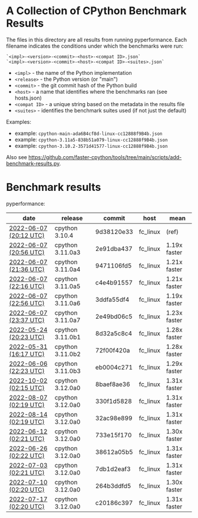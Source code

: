 # A Collection of CPython Benchmark Results

The files in this directory are all results from running pyperformance.
Each filename indicates the conditions under which the benchmarks were
run:

    `<impl>-<version>-<commit>-<host>-<compat ID>.json`
    `<impl>-<version>-<commit>-<host>-<compat ID>-<suites>.json`

* `<impl>` - the name of the Python implementation
* `<release>` - the Python version (or "main")
* `<commit>` - the git commit hash of the Python build
* `<host>` - a name that identifies where the benchmarks ran (see hosts.json)
* `<compat ID>` - a unique string based on the metadata in the results file
* `<suites>` - identifies the benchmark suites used (if not just the default)

Examples:

* example: `cpython-main-ada6B4cf8d-linux-cc12888f9B4b.json`
* example: `cpython-3.11a5-838b51a079-linux-cc12888f9B4b.json`
* example: `cpython-3.10.2-3571d41577-linux-cc12888f9B4b.json`

Also see https://github.com/faster-cpython/tools/tree/main/scripts/add-benchmark-results.py.

# Benchmark results

<!-- START results table -->

pyperformance:

|  date | release | commit | host | mean  |
|  --- | --- | --- | --- | ---  |
|  [2022-06-07 (20:12 UTC)](benchmark-results/cpython-3.10.4-9d38120e33-fc_linux-b2cf916db80e-pyperformance.json) | cpython 3.10.4 | 9d38120e33 | fc_linux | (ref)  |
|  [2022-06-07 (20:56 UTC)](benchmark-results/cpython-3.11.0a3-2e91dba437-fc_linux-b2cf916db80e-pyperformance.json) | cpython 3.11.0a3 | 2e91dba437 | fc_linux | 1.19x faster  |
|  [2022-06-07 (21:36 UTC)](benchmark-results/cpython-3.11.0a4-9471106fd5-fc_linux-b2cf916db80e-pyperformance.json) | cpython 3.11.0a4 | 9471106fd5 | fc_linux | 1.21x faster  |
|  [2022-06-07 (22:16 UTC)](benchmark-results/cpython-3.11.0a5-c4e4b91557-fc_linux-b2cf916db80e-pyperformance.json) | cpython 3.11.0a5 | c4e4b91557 | fc_linux | 1.21x faster  |
|  [2022-06-07 (22:56 UTC)](benchmark-results/cpython-3.11.0a6-3ddfa55df4-fc_linux-b2cf916db80e-pyperformance.json) | cpython 3.11.0a6 | 3ddfa55df4 | fc_linux | 1.19x faster  |
|  [2022-06-07 (23:37 UTC)](benchmark-results/cpython-3.11.0a7-2e49bd06c5-fc_linux-b2cf916db80e-pyperformance.json) | cpython 3.11.0a7 | 2e49bd06c5 | fc_linux | 1.23x faster  |
|  [2022-05-24 (20:23 UTC)](benchmark-results/cpython-3.11.0b1-8d32a5c8c4-fc_linux-b2cf916db80e-pyperformance.json) | cpython 3.11.0b1 | 8d32a5c8c4 | fc_linux | 1.28x faster  |
|  [2022-05-31 (16:17 UTC)](benchmark-results/cpython-3.11.0b2-72f00f420a-fc_linux-b2cf916db80e-pyperformance.json) | cpython 3.11.0b2 | 72f00f420a | fc_linux | 1.28x faster  |
|  [2022-06-06 (22:23 UTC)](benchmark-results/cpython-3.11.0b3-eb0004c271-fc_linux-b2cf916db80e-pyperformance.json) | cpython 3.11.0b3 | eb0004c271 | fc_linux | 1.29x faster  |
|  [2022-10-02 (02:15 UTC)](benchmark-results/cpython-3.12.0a0-8baef8ae36-fc_linux-4119a1d33a43-pyperformance.json) | cpython 3.12.0a0 | 8baef8ae36 | fc_linux | 1.31x faster  |
|  [2022-08-07 (02:19 UTC)](benchmark-results/cpython-3.12.0a0-330f1d5828-fc_linux-91a1d1ba98b7-pyperformance.json) | cpython 3.12.0a0 | 330f1d5828 | fc_linux | 1.31x faster  |
|  [2022-08-14 (02:19 UTC)](benchmark-results/cpython-3.12.0a0-32ac98e899-fc_linux-91a1d1ba98b7-pyperformance.json) | cpython 3.12.0a0 | 32ac98e899 | fc_linux | 1.31x faster  |
|  [2022-06-12 (02:21 UTC)](benchmark-results/cpython-3.12.0a0-733e15f170-fc_linux-b2cf916db80e-pyperformance.json) | cpython 3.12.0a0 | 733e15f170 | fc_linux | 1.30x faster  |
|  [2022-06-26 (02:22 UTC)](benchmark-results/cpython-3.12.0a0-38612a05b5-fc_linux-b2cf916db80e-pyperformance.json) | cpython 3.12.0a0 | 38612a05b5 | fc_linux | 1.31x faster  |
|  [2022-07-03 (02:21 UTC)](benchmark-results/cpython-3.12.0a0-7db1d2eaf3-fc_linux-b2cf916db80e-pyperformance.json) | cpython 3.12.0a0 | 7db1d2eaf3 | fc_linux | 1.31x faster  |
|  [2022-07-10 (02:20 UTC)](benchmark-results/cpython-3.12.0a0-264b3ddfd5-fc_linux-b2cf916db80e-pyperformance.json) | cpython 3.12.0a0 | 264b3ddfd5 | fc_linux | 1.30x faster  |
|  [2022-07-17 (02:20 UTC)](benchmark-results/cpython-3.12.0a0-c20186c397-fc_linux-b2cf916db80e-pyperformance.json) | cpython 3.12.0a0 | c20186c397 | fc_linux | 1.31x faster  |

<!--
pyston:

|  date | release | commit | host | mean  |
|  --- | --- | --- | --- | ---  |
|  [2022-06-07 (20:12 UTC)](benchmark-results/cpython-3.10.4-9d38120e33-fc_linux-b2cf916db80e-pyston.json) | cpython 3.10.4 | 9d38120e33 | fc_linux | (ref)  |
|  [2022-06-07 (20:56 UTC)](benchmark-results/cpython-3.11.0a3-2e91dba437-fc_linux-b2cf916db80e-pyston.json) | cpython 3.11.0a3 | 2e91dba437 | fc_linux | 1.19x faster  |
|  [2022-06-07 (21:36 UTC)](benchmark-results/cpython-3.11.0a4-9471106fd5-fc_linux-b2cf916db80e-pyston.json) | cpython 3.11.0a4 | 9471106fd5 | fc_linux | 1.21x faster  |
|  [2022-06-07 (22:16 UTC)](benchmark-results/cpython-3.11.0a5-c4e4b91557-fc_linux-b2cf916db80e-pyston.json) | cpython 3.11.0a5 | c4e4b91557 | fc_linux | 1.21x faster  |
|  [2022-06-07 (22:56 UTC)](benchmark-results/cpython-3.11.0a6-3ddfa55df4-fc_linux-b2cf916db80e-pyston.json) | cpython 3.11.0a6 | 3ddfa55df4 | fc_linux | 1.19x faster  |
|  [2022-06-07 (23:37 UTC)](benchmark-results/cpython-3.11.0a7-2e49bd06c5-fc_linux-b2cf916db80e-pyston.json) | cpython 3.11.0a7 | 2e49bd06c5 | fc_linux | 1.23x faster  |
|  [2022-05-24 (20:23 UTC)](benchmark-results/cpython-3.11.0b1-8d32a5c8c4-fc_linux-b2cf916db80e-pyston.json) | cpython 3.11.0b1 | 8d32a5c8c4 | fc_linux | 1.28x faster  |
|  [2022-05-31 (16:17 UTC)](benchmark-results/cpython-3.11.0b2-72f00f420a-fc_linux-b2cf916db80e-pyston.json) | cpython 3.11.0b2 | 72f00f420a | fc_linux | 1.28x faster  |
|  [2022-06-06 (22:23 UTC)](benchmark-results/cpython-3.11.0b3-eb0004c271-fc_linux-b2cf916db80e-pyston.json) | cpython 3.11.0b3 | eb0004c271 | fc_linux | 1.29x faster  |
|  [2022-10-02 (02:15 UTC)](benchmark-results/cpython-3.12.0a0-8baef8ae36-fc_linux-4119a1d33a43-pyston.json) | cpython 3.12.0a0 | 8baef8ae36 | fc_linux | 1.31x faster  |
|  [2022-08-07 (02:19 UTC)](benchmark-results/cpython-3.12.0a0-330f1d5828-fc_linux-91a1d1ba98b7-pyston.json) | cpython 3.12.0a0 | 330f1d5828 | fc_linux | 1.31x faster  |
|  [2022-08-14 (02:19 UTC)](benchmark-results/cpython-3.12.0a0-32ac98e899-fc_linux-91a1d1ba98b7-pyston.json) | cpython 3.12.0a0 | 32ac98e899 | fc_linux | 1.31x faster  |
|  [2022-06-12 (02:21 UTC)](benchmark-results/cpython-3.12.0a0-733e15f170-fc_linux-b2cf916db80e-pyston.json) | cpython 3.12.0a0 | 733e15f170 | fc_linux | 1.30x faster  |
|  [2022-06-26 (02:22 UTC)](benchmark-results/cpython-3.12.0a0-38612a05b5-fc_linux-b2cf916db80e-pyston.json) | cpython 3.12.0a0 | 38612a05b5 | fc_linux | 1.31x faster  |
|  [2022-07-03 (02:21 UTC)](benchmark-results/cpython-3.12.0a0-7db1d2eaf3-fc_linux-b2cf916db80e-pyston.json) | cpython 3.12.0a0 | 7db1d2eaf3 | fc_linux | 1.31x faster  |
|  [2022-07-10 (02:20 UTC)](benchmark-results/cpython-3.12.0a0-264b3ddfd5-fc_linux-b2cf916db80e-pyston.json) | cpython 3.12.0a0 | 264b3ddfd5 | fc_linux | 1.30x faster  |
|  [2022-07-17 (02:20 UTC)](benchmark-results/cpython-3.12.0a0-c20186c397-fc_linux-b2cf916db80e-pyston.json) | cpython 3.12.0a0 | c20186c397 | fc_linux | 1.31x faster  |
-->

<!-- END results table -->

